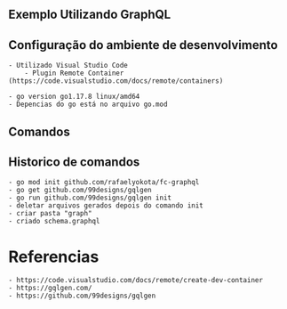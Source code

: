

## Exemplo Utilizando GraphQL 

   
    

## Configuração do ambiente de desenvolvimento

    - Utilizado Visual Studio Code 
        - Plugin Remote Container (https://code.visualstudio.com/docs/remote/containers) 
    
    - go version go1.17.8 linux/amd64
    - Depencias do go está no arquivo go.mod
  
## Comandos

   
## Historico de comandos

    - go mod init github.com/rafaelyokota/fc-graphql
    - go get github.com/99designs/gqlgen
    - go run github.com/99designs/gqlgen init
    - deletar arquivos gerados depois do comando init 
    - criar pasta "graph"
    - criado schema.graphql

# Referencias 

    - https://code.visualstudio.com/docs/remote/create-dev-container
    - https://gqlgen.com/
    - https://github.com/99designs/gqlgen
